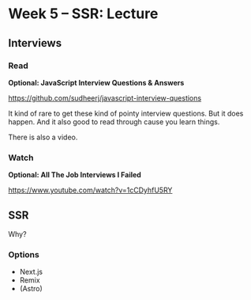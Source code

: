 # Week 5 – SSR: Lecture

## Interviews

### Read

**Optional: JavaScript Interview Questions & Answers**

https://github.com/sudheerj/javascript-interview-questions

It kind of rare to get these kind of pointy interview questions. But it does
happen. And it also good to read through cause you learn things.

There is also a video.

### Watch

**Optional: All The Job Interviews I Failed**

https://www.youtube.com/watch?v=1cCDyhfU5RY

## SSR

Why?

### Options

* Next.js
* Remix
* (Astro)
